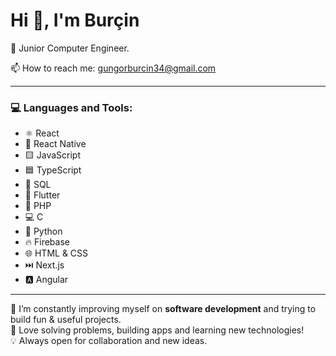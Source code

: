 # Hi 👋, I'm Burçin  
🎯 Junior Computer Engineer.

📫 How to reach me: gungorburcin34@gmail.com  

---

### 💻 Languages and Tools:

- ⚛️ React  
- 📱 React Native
- 🟨 JavaScript
- 🟦 TypeScript
- 💾 SQL  
- 📱 Flutter  
- 🐘 PHP  
- 💻 C  
- 🐍 Python  
- 🔥 Firebase  
- 🌐 HTML & CSS  
- ⏭️ Next.js
- 🅰️ Angular

---

🌱 I’m constantly improving myself on **software development** and trying to build fun & useful projects.  
🚀 Love solving problems, building apps and learning new technologies!  
💡 Always open for collaboration and new ideas.

